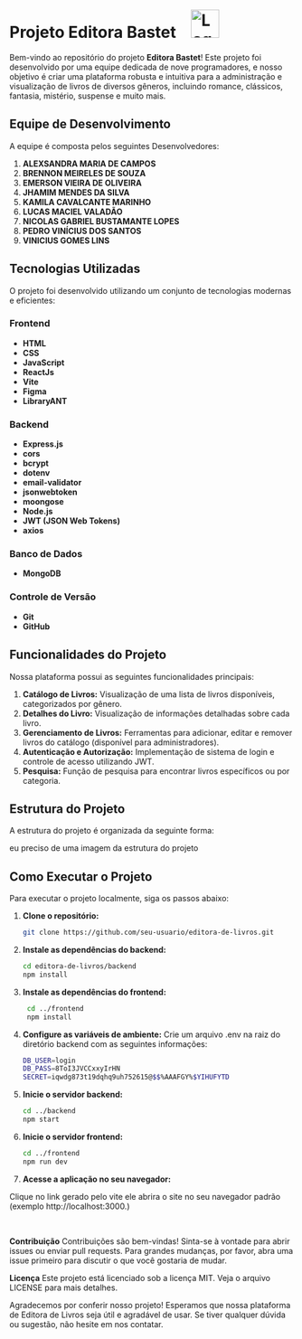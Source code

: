 # Projeto Editora Bastet   <img style=" width: 50px;  height:auto; margin-left: 20px;" src="https://s3-alpha-sig.figma.com/img/a87e/41f8/256846d6a9fd32e34b9eca4830f6d786?Expires=1717372800&Key-Pair-Id=APKAQ4GOSFWCVNEHN3O4&Signature=kzehCGAYflPX6uuFlM2Y3-BeeBgNMuSba45J7xkQkg9PefVuOpdYaj5Jup2p8Z3sFOR9W~1oIwnF7XTQ32wP4-52hI1cTWSrap6s9JY0rXuWUQ959KCZLH4yz81PedP6EC36fE6wT1dZQtzNsIYECNSNtFWkeCAlyNF1H9DnkjwE1epnyF04feKvgMWHeMVYnH1tw-yaIBLQgcGD4SDQsemVUFx9H9Z6a1p~dx56ERyvlObJx0x-fvdJH-UPB7W4210tYoiR~eB-7OBLGUzHQOuIOcVf0D7z-fu~gSMHN0d2W7IXfgLfpwqevSWvkwkTKRAsjhbNLlQ1hKmxHxQWYA__" alt="Logo da Editora">

Bem-vindo ao repositório do projeto **Editora Bastet**! Este projeto foi desenvolvido por uma equipe dedicada de nove programadores, e nosso objetivo é criar uma plataforma robusta e intuitiva para a administração e visualização de livros de diversos gêneros, incluindo romance, clássicos, fantasia, mistério, suspense e muito mais.

## Equipe de Desenvolvimento

A equipe é composta pelos seguintes Desenvolvedores:

1. **ALEXSANDRA MARIA DE CAMPOS**
2. **BRENNON MEIRELES DE SOUZA**
3. **EMERSON VIEIRA DE OLIVEIRA**
4. **JHAMIM MENDES DA SILVA**
5. **KAMILA CAVALCANTE MARINHO**
6. **LUCAS MACIEL VALADÃO**
7. **NICOLAS GABRIEL BUSTAMANTE LOPES**
8. **PEDRO VINÍCIUS DOS SANTOS**
9. **VINICIUS GOMES LINS**

## Tecnologias Utilizadas

O projeto foi desenvolvido utilizando um conjunto de tecnologias modernas e eficientes:

### Frontend
- **HTML**
- **CSS**
- **JavaScript**
- **ReactJs**
- **Vite**
- **Figma**
- **LibraryANT**

### Backend
- **Express.js**
- **cors**
- **bcrypt**
- **dotenv**
- **email-validator**
- **jsonwebtoken**
- **moongose**
- **Node.js**
- **JWT (JSON Web Tokens)**
- **axios**

### Banco de Dados
- **MongoDB**

### Controle de Versão
- **Git**
- **GitHub**

## Funcionalidades do Projeto

Nossa plataforma possui as seguintes funcionalidades principais:

1. **Catálogo de Livros:** Visualização de uma lista de livros disponíveis, categorizados por gênero.
2. **Detalhes do Livro:** Visualização de informações detalhadas sobre cada livro.
3. **Gerenciamento de Livros:** Ferramentas para adicionar, editar e remover livros do catálogo (disponível para administradores).
4. **Autenticação e Autorização:** Implementação de sistema de login e controle de acesso utilizando JWT.
5. **Pesquisa:** Função de pesquisa para encontrar livros específicos ou por categoria.

## Estrutura do Projeto

A estrutura do projeto é organizada da seguinte forma:

eu preciso de uma imagem da estrutura do projeto 
 
## Como Executar o Projeto

Para executar o projeto localmente, siga os passos abaixo:

1. **Clone o repositório:**

   ```bash
   git clone https://github.com/seu-usuario/editora-de-livros.git
2. **Instale as dependências do backend:**
   ```bash
   cd editora-de-livros/backend
   npm install


3. **Instale as dependências do frontend:**
   ```bash
    cd ../frontend
    npm install


4. **Configure as variáveis de ambiente:**
Crie um arquivo .env na raiz do diretório backend com as seguintes informações:

   ```bash
   DB_USER=login
   DB_PASS=8ToI3JVCCxxyIrHN
   SECRET=iqwdg873t19dqhq9uh752615@$$%AAAFGY%$YIHUFYTD
   
5. **Inicie o servidor backend:**

    ```bash
    cd ../backend
    npm start

6. **Inicie o servidor frontend:**

    ```bash
   cd ../frontend
   npm run dev
    
7. **Acesse a aplicação no seu navegador:**

Clique no link gerado pelo vite ele abrira o site no seu navegador padrão (exemplo http://localhost:3000.)

<br>

**Contribuição**
Contribuições são bem-vindas! Sinta-se à vontade para abrir issues ou enviar pull requests. Para grandes mudanças, por favor, abra uma issue primeiro para discutir o que você gostaria de mudar.

**Licença**
Este projeto está licenciado sob a licença MIT. Veja o arquivo LICENSE para mais detalhes.

Agradecemos por conferir nosso projeto! Esperamos que nossa plataforma de Editora de Livros seja útil e agradável de usar. Se tiver qualquer dúvida ou sugestão, não hesite em nos contatar.
